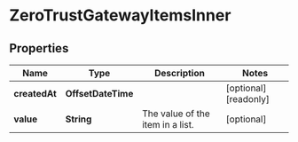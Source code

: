 

# ZeroTrustGatewayItemsInner


## Properties

| Name | Type | Description | Notes |
|------------ | ------------- | ------------- | -------------|
|**createdAt** | **OffsetDateTime** |  |  [optional] [readonly] |
|**value** | **String** | The value of the item in a list. |  [optional] |



